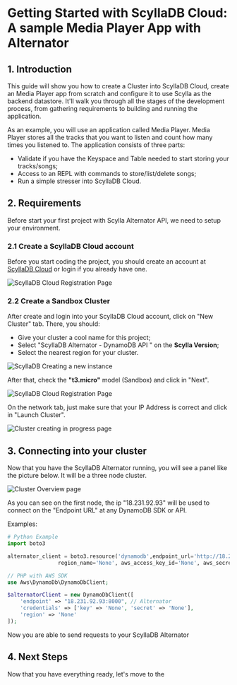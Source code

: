 # Getting Started with ScyllaDB Cloud: A sample Media Player App with Alternator


## 1. Introduction

This guide will show you how to create a Cluster into ScyllaDB Cloud, create an Media Player app from scratch and configure it
to use Scylla as the backend datastore. It'll walk you through all the stages
of the development process, from gathering requirements to building and running
the application.

As an example, you will use an application called Media Player. Media Player stores all the tracks
that you want to listen and count how many times you listened to. The application consists of three parts:
-   Validate if you have the Keyspace and Table needed to start storing your tracks/songs;
-   Access to an REPL with commands to store/list/delete songs;
-   Run a simple stresser into ScyllaDB Cloud.

## 2. Requirements

Before start your first project with Scylla Alternator API, we need to setup your environment.

### 2.1 Create a ScyllaDB Cloud account

Before you start coding the project, you should create an account at [ScyllaDB Cloud](https://cloud.scylladb.com) or login if you already have one.

![ScyllaDB Cloud Registration Page](/_static/img/alternator/getting-started/scylla-registration-page.png)

### 2.2 Create a Sandbox Cluster 

After create and login into your ScyllaDB Cloud account, click on "New Cluster" tab. There, you should:

- Give your cluster a cool name for this project;
- Select "ScyllaDB Alternator - DynamoDB API " on the **Scylla Version**;
- Select the nearest region for your cluster.


![ScyllaDB Creating a new instance](/_static/img/alternator/getting-started/scylladb-1.png)

After that, check the **"t3.micro"** model (Sandbox) and click in "Next".

![ScyllaDB Cloud Registration Page](/_static/img/alternator/getting-started/scylladb-2.png)


On the network tab, just make sure that your IP Address is correct and click in "Launch Cluster".


![Cluster creating in progress page](/_static/img/alternator/getting-started/scylladb-creating-cluster.png)

## 3. Connecting into your cluster

Now that you have the ScyllaDB Alternator running, you will see a panel like the picture below. It will be a three node cluster.

![Cluster Overview page](/_static/img/alternator/getting-started/scylladb-cluster-overview.png)

As you can see on the first node, the ip "18.231.92.93" will be used to connect on the "Endpoint URL" at any DynamoDB SDK or API. 

Examples: 

```python
# Python Example
import boto3

alternator_client = boto3.resource('dynamodb',endpoint_url='http://18.231.92.93:8000',
                region_name='None', aws_access_key_id='None', aws_secret_access_key='None')
```

```php
// PHP with AWS SDK
use Aws\DynamoDb\DynamoDbClient;

$alternatorClient = new DynamoDbClient([  
    'endpoint' => "18.231.92.93:8000", // Alternator
    'credentials' => ['key' => 'None', 'secret' => 'None'],  
    'region' => 'None'  
]);
```

Now you are able to send requests to your ScyllaDB Alternator

## 4. Next Steps

Now that you have everything ready, let's move to the 